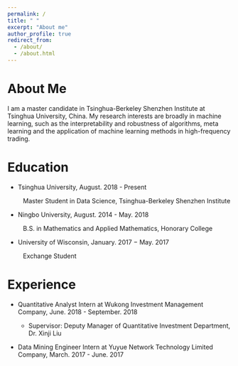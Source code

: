 ```yaml
---
permalink: /
title: " "
excerpt: "About me"
author_profile: true
redirect_from: 
  - /about/
  - /about.html
---
```




About Me
======
I am a master candidate in Tsinghua-Berkeley Shenzhen Institute at Tsinghua University, China. My research interests are broadly in machine learning, such as the interpretability and robustness of algorithms, meta learning and the application of machine learning methods in high-frequency trading.

Education
======
* Tsinghua University, August. 2018 - Present

&emsp;&emsp;&ensp;Master Student in Data Science, Tsinghua-Berkeley Shenzhen Institute

* Ningbo University, August. 2014 - May. 2018

&emsp;&emsp;&ensp;B.S. in Mathematics and Applied Mathematics, Honorary College

* University of Wisconsin, January. 2017 − May. 2017

&emsp;&emsp;&ensp;Exchange Student

Experience
======

* Quantitative Analyst Intern at Wukong Investment Management Company, June. 2018 - September. 2018
  * Supervisor: Deputy Manager of Quantitative Investment Department, Dr. Xinji Liu

* Data Mining Engineer Intern at Yuyue Network Technology Limited Company, March. 2017 - June. 2017
